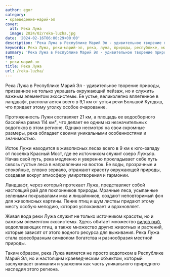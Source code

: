 ```yaml
---
author: egor
category:
- краеведение-марий-эл
cover:
  alt: Река Лужа
  image: 2024/02/reka-luzha.jpg
date: '2024-02-16T06:00:29+00:00'
description: 'Река Лужа в Республике Марий Эл - удивительное творение природы, призванное не только украшать окружающий пейзаж, но и служить важным элементом...'
keywords: Река Лужа, реки-марий-эл, река, лужа, природы, республике, марий, только, важным, элементом, экосистемы, ландшафт, реки, этому, лужи, живописных, источником
summary: 'Река Лужа в Республике Марий Эл - удивительное творение природы, призванное не только украшать окружающий пейзаж, но и служить важным элементом...'
tag:
- реки-марий-эл
title: Река Лужа
url: /reka-luzha/
---
```


Река Лужа в Республике Марий Эл \- удивительное творение природы, призванное не только украшать окружающий пейзаж, но и служить важным элементом экосистемы. Ее устье, великолепно вплетенное в ландшафт, располагается всего в 9,1 км от устья реки Большой Кундыш, что придает этому уголку особое очарование.

Протяженность Лужи составляет 21 км, а площадь ее водосборного бассейна равна 114 км², что делает ее одним из незначительных водотоков в этом регионе. Однако несмотря на свои скромные размеры, река обладает своими уникальными особенностями и значимостью.

Исток Лужи находится в живописных лесах всего в 9 км к юго-западу от поселка Красный Мост, где ее источником служит озеро Лужьяр. Начав свой путь, река медленно и уверенно прокладывает себе путь сквозь густые леса в направлении на восток. Ее воды, прозрачные и спокойные, словно зеркало, отражают красоту окружающей природы, создавая вокруг атмосферу умиротворения и гармонии.

Ландшафт, через который протекает Лужа, представляет собой настоящий рай для поклонников природы. Мрачные леса, усыпанные зелеными покрывалами мха и лишайников, создают неповторимый фон для живописных картины. Пение птиц и шум листвы придают этому месту особую мелодию, которая успокаивает и вдохновляет.

Живая вода реки Лужа служит не только источником красоты, но и важным элементом экосистемы. Здесь обитает множество [видов рыб](/rybnaya-dusha/), водоплавающих птиц, а также множество других животных и растений, которые зависят от этого водного ресурса для выживания. Река Лужа стала своеобразным символом богатства и разнообразия местной природы.

Таким образом, река Лужа является не просто водотоком в Республике Марий Эл, но и настоящим краеведческим объектом, который заслуживает внимания и уважения как часть уникального природного наследия этого региона.